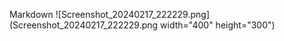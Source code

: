 Markdown
![Screenshot_20240217_222229.png](Screenshot_20240217_222229.png width="400" height="300")
